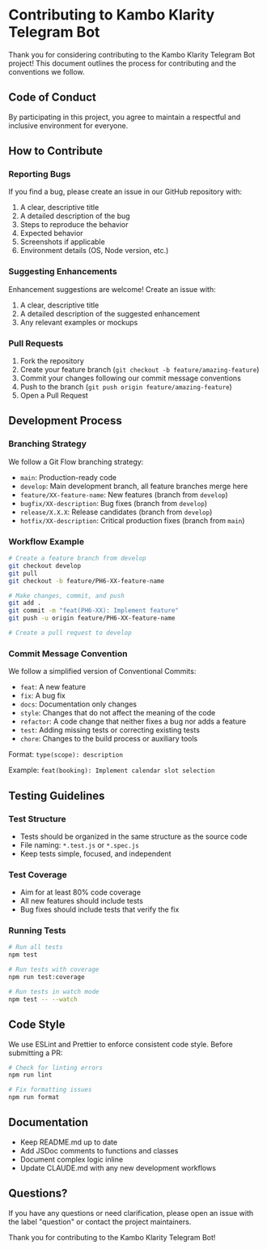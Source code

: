 # Contributing to Kambo Klarity Telegram Bot

Thank you for considering contributing to the Kambo Klarity Telegram Bot project! This document outlines the process for contributing and the conventions we follow.

## Code of Conduct

By participating in this project, you agree to maintain a respectful and inclusive environment for everyone.

## How to Contribute

### Reporting Bugs

If you find a bug, please create an issue in our GitHub repository with:

1. A clear, descriptive title
2. A detailed description of the bug
3. Steps to reproduce the behavior
4. Expected behavior
5. Screenshots if applicable
6. Environment details (OS, Node version, etc.)

### Suggesting Enhancements

Enhancement suggestions are welcome! Create an issue with:

1. A clear, descriptive title
2. A detailed description of the suggested enhancement
3. Any relevant examples or mockups

### Pull Requests

1. Fork the repository
2. Create your feature branch (`git checkout -b feature/amazing-feature`)
3. Commit your changes following our commit message conventions
4. Push to the branch (`git push origin feature/amazing-feature`)
5. Open a Pull Request

## Development Process

### Branching Strategy

We follow a Git Flow branching strategy:

- `main`: Production-ready code
- `develop`: Main development branch, all feature branches merge here
- `feature/XX-feature-name`: New features (branch from `develop`)
- `bugfix/XX-description`: Bug fixes (branch from `develop`)
- `release/X.X.X`: Release candidates (branch from `develop`)
- `hotfix/XX-description`: Critical production fixes (branch from `main`)

### Workflow Example

```bash
# Create a feature branch from develop
git checkout develop
git pull
git checkout -b feature/PH6-XX-feature-name

# Make changes, commit, and push
git add .
git commit -m "feat(PH6-XX): Implement feature"
git push -u origin feature/PH6-XX-feature-name

# Create a pull request to develop
```

### Commit Message Convention

We follow a simplified version of Conventional Commits:

- `feat`: A new feature
- `fix`: A bug fix
- `docs`: Documentation only changes
- `style`: Changes that do not affect the meaning of the code
- `refactor`: A code change that neither fixes a bug nor adds a feature
- `test`: Adding missing tests or correcting existing tests
- `chore`: Changes to the build process or auxiliary tools

Format: `type(scope): description`

Example: `feat(booking): Implement calendar slot selection`

## Testing Guidelines

### Test Structure

- Tests should be organized in the same structure as the source code
- File naming: `*.test.js` or `*.spec.js`
- Keep tests simple, focused, and independent

### Test Coverage

- Aim for at least 80% code coverage
- All new features should include tests
- Bug fixes should include tests that verify the fix

### Running Tests

```bash
# Run all tests
npm test

# Run tests with coverage
npm run test:coverage

# Run tests in watch mode
npm test -- --watch
```

## Code Style

We use ESLint and Prettier to enforce consistent code style. Before submitting a PR:

```bash
# Check for linting errors
npm run lint

# Fix formatting issues
npm run format
```

## Documentation

- Keep README.md up to date
- Add JSDoc comments to functions and classes
- Document complex logic inline
- Update CLAUDE.md with any new development workflows

## Questions?

If you have any questions or need clarification, please open an issue with the label "question" or contact the project maintainers.

Thank you for contributing to the Kambo Klarity Telegram Bot!